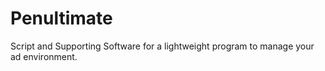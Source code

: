 # Penultimate

Script and Supporting Software for a lightweight program to manage your ad environment.

